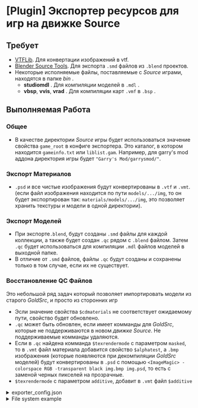 # [Plugin] Экспортер ресурсов для игр на движке Source

## Требует

* [VTFLib](https://web.archive.org/web/20190508141002/http://nemesis.thewavelength.net/files/files/vtflib132-bin.zip). Для конвертации изображений в vtf.
* [Blender Source Tools](http://steamreview.org/BlenderSourceTools/). Для экспорта `.smd` файлов из `.blend` проектов.
* Некоторые исполняемые файлы, поставляемые с *Source* играми, находятся в папке *bin* .
  * **studiomdl** . Для компиляции моделей в `.mdl` .
  * **vbsp**, **vvis**, **vrad** . Для компиляции карт `.vmf` в `.bsp` .

## Выполняемая Работа

### Общее
* В качестве директории *Source* игры будет использоваться значение свойства `game_root` в конфиге экспортера. Это каталог, в котором находится `gameinfo.txt` или `liblist.gam`. Например, для garry's mod аддона директория игры будет `"Garry's Mod/garrysmod/"`.

### Экспорт Материалов
* `.psd` и все чистые изображения будут конвертированы в `.vtf` и `.vmt`. (если файл изображения находится по пути `models/.../img`, то он будет экспортирован так: `materials/models/.../img`, это позволяет хранить текстуры и модели в одной директории).

### Экспорт Моделей
* При экспорте`.blend`, будут созданы `.smd` файлы для каждой коллекции, а также будет создан `.qc` рядом с `.blend` файлом. Затем `.qc` будет использоваться для компиляции `.mdl` файлов моделей в выходной папке.
* В отличие от `.smd` файлов, файлы `.qc` будут созданы и сохранены только в том случае, если их не существует.

### Восстановление QC Файлов

Это небольшой ряд задач который позволяет импортировать модели из старого *GoldSrc*, и просто из сторонних игр

* Эсли значение свойства `$cdmaterials` не соответствует ожидаемому пути, свойство будет обновлено.
* `.qc` может быть обновлен, если имеет комманды для *GoldSrc*, которые не поддерживаются в новом *движке Source*. Не поддерживаемые комманды удаляются.
* Если в `.qc` найдена комманда `$texrendermode` с параметром `masked`, то в `.vmt` файл материала добавится свойство `$alphatest`, а `.bmp` изображения (которые появляются при декомпиляции *GoldSrc* моделей) будут конвертированы в `.psd` с помощью `<ImageMagic> -colorspace RGB -transparent black img.bmp img.psd`, то есть с заменой черных пикселей на прозрачные.
* `$texrendermode` с параметром `additive`, добавит в `.vmt` файл `$additive`


<details>
<summary>
exporter_config.json
</summary>

```json
{
  "image_magic_cmd": "convert",
  "raw_folder": "raw",
  "output_folder": ".",
  "game_root": ".",
  "verbose": true,
  "plugins": [
    "source_game"
  ],
  "studiomdl_executable": "studiomdl.exe",
  "vbsp_executable": "vbsp.exe",
  "vvis_executable": "vvis.exe",
  "vrad_executable": "vrad.exe",
  "vtfcmd_executable": "VTFCmd.exe",
  "use_goldsrc": false
}
```

</details>

<details>
<summary>
File system example
</summary>

```
.
|   exporter_config.json
|   files_registry.json
|
+---raw                             (raw resources folder)
|   +---materials
|   |   \---models
|   |       \---kebabs
|   |           \---skewer
|   |                   skewer.vmt
|   |
|   \---models
|       \---kebabs
|           \---kebab
|                   kebab.blend
|                   kebab.qc        (generated)
|                   kebab_phy.smd   (generated)
|                   kebab_ref.smd   (generated)
|                   kebab_0.psd
|                   kebab_1.psd
|                   kebab_2.psd
|                   kebab_3.psd
|                   kebab_4.psd
|                   kebab_5.psd
|
+---materials                       (fully generated)
|   \---models
|       \---kebabs
|           +---kebab
|           |       kebab_0.vmt
|           |       kebab_0.vtf
|           |       kebab_1.vmt
|           |       kebab_1.vtf
|           |       kebab_2.vmt
|           |       kebab_2.vtf
|           |       kebab_3.vmt
|           |       kebab_3.vtf
|           |       kebab_4.vmt
|           |       kebab_4.vtf
|           |       kebab_5.vmt
|           |       kebab_5.vtf
|           |
|           \---skewer
|                   skewer.vmt
|
\---models                          (fully generated)
    \---kebabs
        \---kebab
                kebab.dx80.vtx
                kebab.dx90.vtx
                kebab.mdl
                kebab.phy
                kebab.sw.vtx
                kebab.vvd
```

</details>

<br />